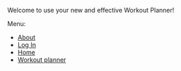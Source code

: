 Welcome to use your new and effective Workout Planner!

Menu: 
- [About](about/about.html)
- [Log In](login/login.html)
- [Home](index.md)
- [Workout planner](planner/planner.html)
